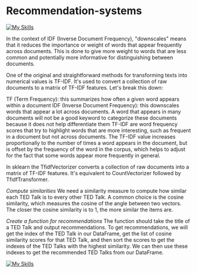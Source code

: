 # Recommendation-systems
[![My Skills](https://skillicons.dev/icons?i=py,stackoverflow,mysql,linux,idea,github)](https://skillicons.dev)

In the context of IDF (Inverse Document Frequency), "downscales" means that it reduces the importance or weight of words that appear frequently across documents. This is done to give more weight to words that are less common and potentially more informative for distinguishing between documents.

One of the original and straightforward methods for transforming texts into numerical values is TF-IDF. It's used to convert a collection of raw documents to a matrix of TF-IDF features. Let's break this down:

TF (Term Frequency): this summarizes how often a given word appears within a document
IDF (Inverse Document Frequency): this downscales words that appear a lot across documents. A word that appears in many documents will not be a good keyword to categorize these documents because it does not help differentiate them
TF-IDF are word frequency scores that try to highlight words that are more interesting, such as frequent in a document but not across documents. The TF-IDF value increases proportionally to the number of times a word appears in the document, but is offset by the frequency of the word in the corpus, which helps to adjust for the fact that some words appear more frequently in general.

In sklearn the TfidfVectorizer converts a collection of raw documents into a matrix of TF-IDF features. It's equivalent to CountVectorizer followed by TfidfTransformer.

*Compute similarities*
We need a similarity measure to compute how similar each TED Talk is to every other TED Talk. A common choice is the cosine similarity, which measures the cosine of the angle between two vectors. The closer the cosine similarity is to 1, the more similar the items are.

*Create a function for recommendations*
The function should take the title of a TED Talk and output recommendations. To get recommendations, we will get the index of the TED Talk in our DataFrame, get the list of cosine similarity scores for that TED Talk, and then sort the scores to get the indexes of the TED Talks with the highest similarity. We can then use these indexes to get the recommended TED Talks from our DataFrame.

[![My Skills](https://skillicons.dev/icons?i=py,stackoverflow,mysql,linux,idea,github&theme=light)](https://skillicons.dev)
